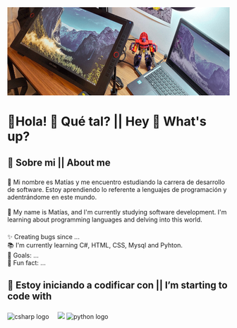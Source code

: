 <div align="center">
  <img height="200" src="IMG_20220822_201817_356.jpeg"  />
</div>

###

<h1 align="left">🔗Hola! 👋 Qué tal? || Hey 👋 What's up?</h1>

###

<h2 align="left">🔗 Sobre mi  ||  About me</h2>

###

<p align="left">🔗 Mi nombre es Matías y me encuentro estudiando la carrera de desarrollo de software. Estoy aprendiendo lo referente a lenguajes de programación y adentrándome en este mundo. <br><br>🔗 My name is Matías, and I'm currently studying software development. I'm learning about programming languages ​​and delving into this world.</p>

###

<p align="left">✨ Creating bugs since ...<br>📚 I'm currently learning C#, HTML, CSS, Mysql and Pyhton.<br>🎯 Goals: ...<br>🎲 Fun fact: ...</p>

###

<h2 align="left">🔗 Estoy iniciando a codificar con || I’m starting to code with</h2>

###

<div align="left">
  <img src="https://cdn.jsdelivr.net/gh/devicons/devicon/icons/csharp/csharp-original.svg" height="40" alt="csharp logo"  />
  <img width="12" />
  <img src="https://cdn.jsdelivr.net/gh/devicons/devicon/icons/html5/html5-original.svg" 
  <img width="12" />
  <img src="https://cdn.jsdelivr.net/gh/devicons/devicon/icons/python/python-original.svg" height="40" alt="python logo"  />
</div>

###
